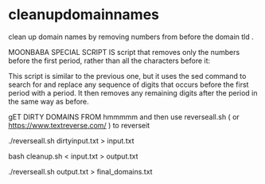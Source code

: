 # cleanupdomainnames
clean up domain names by removing numbers from before the domain tld .

MOONBABA SPECIAL SCRIPT IS  script that removes only the numbers
before the first period, rather than all the characters before it:

This script is similar to the previous one, but it uses the sed 
command to search for and replace any sequence of digits that occurs before 
the first period with a period. 
It then removes any remaining digits after the period in the same way as before.

gET DIRTY DOMAINS FROM hmmmmm and then use reverseall.sh ( or https://www.textreverse.com/ ) to reverseit 

./reverseall.sh dirtyinput.txt > input.txt

bash cleanup.sh < input.txt > output.txt


./reverseall.sh output.txt > final_domains.txt

